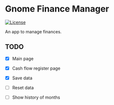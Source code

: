 # Gnome Finance Manager

[![License](https://img.shields.io/github/license/ermesonsampaio/gnome-finance-manager?style=for-the-badge)](https://github.com/ermesonsampaio/gnome-finance-manager/blob/main/COPYING)

An app to manage finances.

## TODO

- [x] Main page
- [x] Cash flow register page
- [x] Save data
- [ ] Reset data
- [ ] Show history of months

